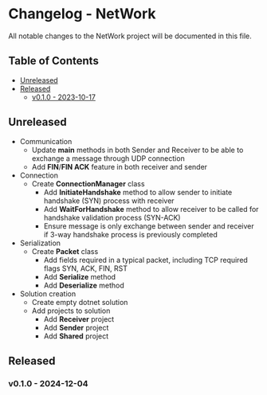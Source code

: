 # Changelog - NetWork

All notable changes to the NetWork project will be documented in this file.

## Table of Contents

- [Unreleased](#unreleased)
- [Released](#released)
    - [v0.1.0 - 2023-10-17](#v010---2023-10-17)

## Unreleased
- Communication
  - Update **main** methods in both Sender and Receiver to be able to exchange a message through UDP connection
  - Add **FIN**/**FIN ACK** feature in both receiver and sender 
- Connection
  - Create **ConnectionManager** class 
    - Add **InitiateHandshake** method to allow sender to initiate handshake (SYN) process with receiver
    - Add **WaitForHandshake** method to allow receiver to be called for handshake validation process (SYN-ACK) 
    - Ensure message is only exchange between sender and receiver if 3-way handshake process is previously completed
- Serialization
  - Create **Packet** class 
    - Add fields required in a typical packet, including TCP required flags SYN, ACK, FIN, RST
    - Add **Serialize** method
    - Add **Deserialize** method
- Solution creation
  - Create empty dotnet solution
  - Add projects to solution
    - Add **Receiver** project
    - Add **Sender** project
    - Add **Shared** project

## Released

### v0.1.0 - 2024-12-04



